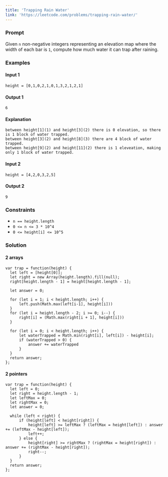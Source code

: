 ```yaml
---
title: 'Trapping Rain Water'
link: 'https://leetcode.com/problems/trapping-rain-water/'
---
```




<!-- ### Contents -->

<!-- * **[Prompt](#prompt)**
* **[Conceptual Overview](#conceptual-overview)**
* **[Examples](#examples)**
* **[Space and Time Complexity](#space-and-time-complexity)**
* **[Solution](#solution)** -->


### Prompt
Given `n` non-negative integers representing an elevation map where the width of each bar is `1`, compute how much water it can trap after raining.



### Examples

#### Input 1
`height = [0,1,0,2,1,0,1,3,2,1,2,1]`
#### Output 1
`6`

#### Explanation
```
between height[1](1) and height[3](2) there is 0 elevation, so there is 1 block of water trapped.
between height[3](2) and height[8](3) there are 4 block of water trapped.
between height[9](2) and height[11](2) there is 1 eleveation, making only 1 block of water trapped.
```


#### Input 2
`height = [4,2,0,3,2,5]`
#### Output 2
`9`


### Constraints

* `n == height.length`
* `0 <= n <= 3 * 10^4`
* `0 <= height[i] <= 10^5`


### Solution

#### 2 arrays

```
var trap = function(height) {
  let left = [height[0]];
  let right = new Array(height.length).fill(null);
  right[height.length - 1] = height[height.length - 1];
  
  let answer = 0;
  
  for (let i = 1; i < height.length; i++) {
      left.push(Math.max(left[i-1], height[i]))
  }
  for (let i = height.length - 2; i >= 0; i--) {
      right[i] = (Math.max(right[i + 1], height[i]))
  }
  
  for (let i = 0; i < height.length; i++) {
      let waterTrapped = Math.min(right[i], left[i]) - height[i];
      if (waterTrapped > 0) {
          answer += waterTrapped
      }
  }
  return answer;
};
```

#### 2 pointers 

```
var trap = function(height) {
  let left = 0;
  let right = height.length - 1;
  let leftMax = 0;
  let rightMax = 0;
  let answer = 0;
  
  while (left < right) {
      if (height[left] < height[right]) {
          height[left] >= leftMax ? (leftMax = height[left]) : answer += (leftMax - height[left]);
          left++;
      } else {
          height[right] >= rightMax ? (rightMax = height[right]) : answer += (rightMax - height[right]);
          right--;
      }
  }
  return answer;
};
```
